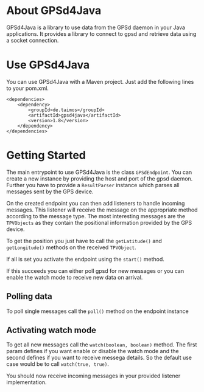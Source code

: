 About GPSd4Java
===============

GPSd4Java is a library to use data from the GPSd daemon in your Java applications. 
It provides a library to connect to gpsd and retrieve data using a socket connection.

Use GPSd4Java
=============

You can use GPSd4Java with a Maven project. Just add the following lines to your pom.xml.

	<dependencies>
		<dependency>
			<groupId>de.taimos</groupId>
			<artifactId>gpsd4java</artifactId>
			<version>1.8</version>
		</dependency>
	</dependencies>


Getting Started
===============

The main entrypoint to use GPSd4Java is the class `GPSdEndpoint`. 
You can create a new instance by providing the host and port of the gpsd daemon.
Further you have to provide a `ResultParser` instance which parses all messages sent by the GPS device.

On the created endpoint you can then add listeners to handle incoming messages.
This listener will receive the message on the appropriate method according to the message type.
The most interesting messages are the `TPVObjects` as they contain the positional information provided by the GPS device.

To get the position you just have to call the `getLatitude()` and `getLongitude()` methods on the received `TPVObject`.

If all is set you activate the endpoint using the `start()` method.

If this succeeds you can either poll gpsd for new messages or you can enable the watch mode to receive new data on arrival.

## Polling data

To poll single messages call the `poll()` method on the endpoint instance

## Activating watch mode
 
To get all new messages call the `watch(boolean, boolean)` method.
The first param defines if you want enable or disable the watch mode and the second defines if you want to receive messega details.
So the default use case would be to call `watch(true, true)`.

You should now receive incoming messages in your provided listener implementation.
